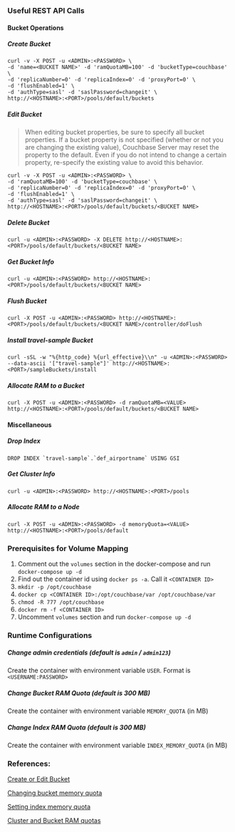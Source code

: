 ### Useful REST API Calls

#### Bucket Operations

##### Create Bucket

```
curl -v -X POST -u <ADMIN>:<PASSWORD> \
-d 'name=<BUCKET NAME>' -d 'ramQuotaMB=100' -d 'bucketType=couchbase' \
-d 'replicaNumber=0' -d 'replicaIndex=0' -d 'proxyPort=0' \
-d 'flushEnabled=1' \
-d 'authType=sasl' -d 'saslPassword=changeit' \
http://<HOSTNAME>:<PORT>/pools/default/buckets
```

##### Edit Bucket
> When editing bucket properties, be sure to specify all bucket properties.
> If a bucket property is not specified (whether or not you are changing the existing value),
> Couchbase Server may reset the property to the default.
> Even if you do not intend to change a certain property, re-specify the existing value to avoid this behavior.

```
curl -v -X POST -u <ADMIN>:<PASSWORD> \
-d 'ramQuotaMB=100' -d 'bucketType=couchbase' \
-d 'replicaNumber=0' -d 'replicaIndex=0' -d 'proxyPort=0' \
-d 'flushEnabled=1' \
-d 'authType=sasl' -d 'saslPassword=changeit' \
http://<HOSTNAME>:<PORT>/pools/default/buckets/<BUCKET NAME>
```

##### Delete Bucket
`curl -u <ADMIN>:<PASSWORD> -X DELETE http://<HOSTNAME>:<PORT>/pools/default/buckets/<BUCKET NAME>`

##### Get Bucket Info
`curl -u <ADMIN>:<PASSWORD> http://<HOSTNAME>:<PORT>/pools/default/buckets/<BUCKET NAME>`

##### Flush Bucket
`curl -X POST -u <ADMIN>:<PASSWORD> http://<HOSTNAME>:<PORT>/pools/default/buckets/<BUCKET NAME>/controller/doFlush`

##### Install travel-sample Bucket
`curl -sSL -w "%{http_code} %{url_effective}\\n" -u <ADMIN>:<PASSWORD>  --data-ascii '["travel-sample"]' http://<HOSTNAME>:<PORT>/sampleBuckets/install`

##### Allocate RAM to a Bucket
`curl -X POST -u <ADMIN>:<PASSWORD> -d ramQuotaMB=<VALUE> http://<HOSTNAME>:<PORT>/pools/default/buckets/<BUCKET NAME>`

#### Miscellaneous

##### Drop Index
```
DROP INDEX `travel-sample`.`def_airportname` USING GSI
```
##### Get Cluster Info
`curl -u <ADMIN>:<PASSWORD> http://<HOSTNAME>:<PORT>/pools`

##### Allocate RAM to a Node
`curl -X POST -u <ADMIN>:<PASSWORD> -d memoryQuota=<VALUE> http://<HOSTNAME>:<PORT>/pools/default`


### Prerequisites for Volume Mapping
1. Comment out the `volumes` section in the docker-compose and run `docker-compose up -d`
2. Find out the container id using `docker ps -a`. Call it `<CONTAINER ID>`
3. `mkdir -p /opt/couchbase`
4. `docker cp <CONTAINER ID>:/opt/couchbase/var /opt/couchbase/var`
5. `chmod -R 777 /opt/couchbase`
6. `docker rm -f <CONTAINER ID>`
7. Uncomment `volumes` section and run `docker-compose up -d`

### Runtime Configurations

##### Change admin credentials (default is `admin` / `admin123`)
Create the container with environment variable `USER`. Format is `<USERNAME:PASSWORD>`

##### Change Bucket RAM Quota (default is 300 MB)
Create the container with environment variable `MEMORY_QUOTA` (in MB)

##### Change Index RAM Quota (default is 300 MB)
Create the container with environment variable `INDEX_MEMORY_QUOTA` (in MB)

### References:

[Create or Edit Bucket](http://developer.couchbase.com/documentation/server/4.1/rest-api/rest-bucket-create.html)

[Changing bucket memory quota](http://developer.couchbase.com/documentation/server/4.1/rest-api/rest-bucket-memory-quota.html)

[Setting index memory quota](http://developer.couchbase.com/documentation/server/4.1/rest-api/rest-index-memory-quota.html)

[Cluster and Bucket RAM quotas](http://developer.couchbase.com/documentation/server/4.1/architecture/cluster-ram-quotas.html)


